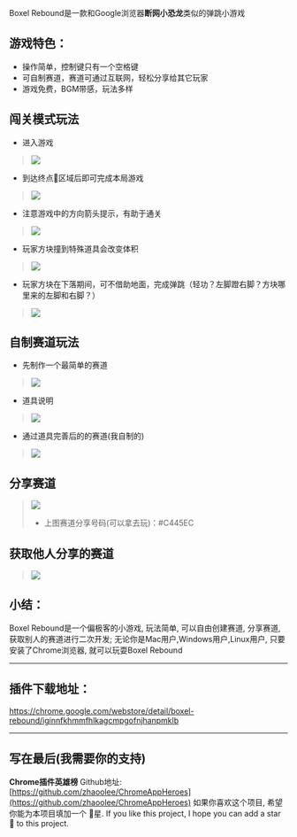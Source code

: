 Boxel Rebound是一款和Google浏览器**断网小恐龙**类似的弹跳小游戏

## 游戏特色：
- 操作简单，控制键只有一个空格键
- 可自制赛道，赛道可通过互联网，轻松分享给其它玩家
- 游戏免费，BGM带感，玩法多样
## 闯关模式玩法
- 进入游戏
> ![](https://upload-images.jianshu.io/upload_images/3203841-9ad89c3d04ba397d.png?imageMogr2/auto-orient/strip%7CimageView2/2/w/1240)

- 到达终点🏁区域后即可完成本局游戏
> ![](https://upload-images.jianshu.io/upload_images/3203841-310b46036736220d.gif?imageMogr2/auto-orient/strip)

- 注意游戏中的方向箭头提示，有助于通关
> ![](https://upload-images.jianshu.io/upload_images/3203841-36b22f7d02e13dcf.gif?imageMogr2/auto-orient/strip)
 
- 玩家方块撞到特殊道具会改变体积
> ![](https://upload-images.jianshu.io/upload_images/3203841-4098c90de5837d19.gif?imageMogr2/auto-orient/strip)

- 玩家方块在下落期间，可不借助地面，完成弹跳（轻功？左脚蹬右脚？方块哪里来的左脚和右脚？）
> ![](https://upload-images.jianshu.io/upload_images/3203841-f0d48f51bc41490d.gif?imageMogr2/auto-orient/strip)

## 自制赛道玩法
- 先制作一个最简单的赛道
> ![](https://upload-images.jianshu.io/upload_images/3203841-efa3a57a68c1ce0a.gif?imageMogr2/auto-orient/strip)
- 道具说明
> ![](https://upload-images.jianshu.io/upload_images/3203841-6440f63a6e748f69.png?imageMogr2/auto-orient/strip%7CimageView2/2/w/1240)


- 通过道具完善后的的赛道(我自制的)
> ![](https://upload-images.jianshu.io/upload_images/3203841-5412e91138fdb673.gif?imageMogr2/auto-orient/strip)

## 分享赛道
> ![](https://upload-images.jianshu.io/upload_images/3203841-bc60efdbe6a5e098.gif?imageMogr2/auto-orient/strip)
> - 上图赛道分享号码(可以拿去玩)：#C445EC

## 获取他人分享的赛道
> ![](https://upload-images.jianshu.io/upload_images/3203841-f7c94d41258b7c2a.gif?imageMogr2/auto-orient/strip)




## 小结：
Boxel Rebound是一个偏极客的小游戏, 玩法简单, 可以自由创建赛道, 分享赛道, 获取别人的赛道进行二次开发; 无论你是Mac用户,Windows用户,Linux用户, 只要安装了Chrome浏览器, 就可以玩耍Boxel Rebound

---

## 插件下载地址：

https://chrome.google.com/webstore/detail/boxel-rebound/iginnfkhmmfhlkagcmpgofnjhanpmklb


---

## 写在最后(我需要你的支持)
**Chrome插件英雄榜** Github地址: [https://github.com/zhaoolee/ChromeAppHeroes](https://github.com/zhaoolee/ChromeAppHeroes)
如果你喜欢这个项目, 希望你能为本项目填加一个 🌟星.
If you like this project, I hope you can add a star 🌟 to this project.

